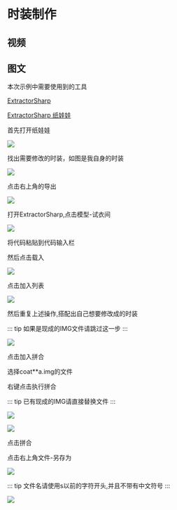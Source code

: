# 时装制作

## 视频
<bili-player aid="24476607" cid="41103340" :page="1"/>

## 图文
本次示例中需要使用到的工具

[ExtractorSharp](../feature/downloads.md)

[ExtractorSharp 纸娃娃](https://kritsu.net/avatar/)

首先打开纸娃娃

![](../images/example/dress-0.png)

找出需要修改的时装，如图是我自身的时装

![](../images/example/dress-1.png)

点击右上角的导出

![](../images/example/dress-2.png)

打开ExtractorSharp,点击模型-试衣间

![](../images/example/dress-3.png)

将代码粘贴到代码输入栏

然后点击载入

![](../images/example/dress-4.png)

点击加入列表

![](../images/example/dress-5.png)

然后重复上述操作,搭配出自己想要修改成的时装

::: tip
如果是现成的IMG文件请跳过这一步
:::

![](../images/example/dress-6.png)

点击加入拼合

选择coat**a.img的文件

右键点击执行拼合

::: tip
已有现成的IMG请直接替换文件
:::

![](../images/example/dress-7.png)

![](../images/example/dress-8.png)

点击拼合

点击右上角文件-另存为

![](../images/example/dress-9.png)

::: tip
文件名请使用s以前的字符开头,并且不带有中文符号
:::

![](../images/example/dress-10.png)


